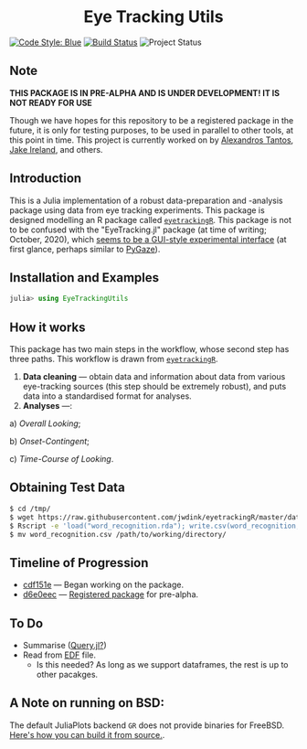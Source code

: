 <h1 align="center">
	Eye Tracking Utils
</h1>

[![Code Style: Blue][code-style-img]][code-style-url] [![Build Status](https://travis-ci.com/jakewilliami/EyeTrackingUtils.jl.svg?branch=master)](https://travis-ci.com/jakewilliami/EyeTrackingUtils.jl) ![Project Status](https://img.shields.io/badge/status-maturing-green)

## Note

**THIS PACKAGE IS IN PRE-ALPHA AND IS UNDER DEVELOPMENT!  IT IS NOT READY FOR USE**

Though we have hopes for this repository to be a registered package in the future, it is only for testing purposes, to be used in parallel to other tools, at this point in time.  This project is currently worked on by [Alexandros Tantos](https://github.com/atantos), [Jake Ireland](https://github.com/jakewilliami), and others.

## Introduction

This is a Julia implementation of a robust data-preparation and -analysis package using data from eye tracking experiments.  This package is designed modelling an R package called [`eyetrackingR`](https://github.com/jwdink/eyetrackingR).  This package is not to be confused with the "EyeTracking.jl" package (at time of writing; October, 2020), which [seems to be a GUI-style experimental interface](https://github.com/dandandai/EyeTracking.jl/) (at first glance, perhaps similar to [PyGaze](https://github.com/esdalmaijer/PyGaze)).

## Installation and Examples
```julia
julia> using EyeTrackingUtils
```

## How it works
This package has two main steps in the workflow, whose second step has three paths.  This workflow is drawn from [`eyetrackingR`](http://www.eyetracking-r.com/workflow).
 1. **Data cleaning** &mdash; obtain data and information about data from various eye-tracking sources (this step should be extremely robust), and puts data into a standardised format for analyses.
 2. **Analyses** &mdash;:
 
   &#9;&#9; a) *Overall Looking*; 
   
   &#9;&#9; b) *Onset-Contingent*;
   
   &#9;&#9; c) *Time-Course of Looking*.

## Obtaining Test Data
```bash
$ cd /tmp/
$ wget https://raw.githubusercontent.com/jwdink/eyetrackingR/master/data/word_recognition.rda
$ Rscript -e 'load("word_recognition.rda"); write.csv(word_recognition, "word_recognition.csv")'
$ mv word_recognition.csv /path/to/working/directory/
```

## Timeline of Progression

 - [cdf151e](https://github.com/jakewilliami/EyeTracking.jl/commit/cdf151e) &mdash; Began working on the package.
 - [d6e0eec](https://github.com/jakewilliami/EyeTrackingUtils.jl/commit/d6e0eec) &mdash; [Registered package](https://github.com/JuliaRegistries/General/pull/23769) for pre-alpha. 

## To Do

 - Summarise ([Query.jl?](https://github.com/queryverse/Query.jl))
 - Read from [EDF](https://github.com/beacon-biosignals/EDF.jl) file.
    - Is this needed?  As long as we support dataframes, the rest is up to other pacakges.

## A Note on running on BSD:

The default JuliaPlots backend `GR` does not provide binaries for FreeBSD.  [Here's how you can build it from source.](https://github.com/jheinen/GR.jl/issues/268#issuecomment-584389111).


[code-style-img]: https://img.shields.io/badge/code%20style-blue-4495d1.svg
[code-style-url]: https://github.com/invenia/BlueStyle
